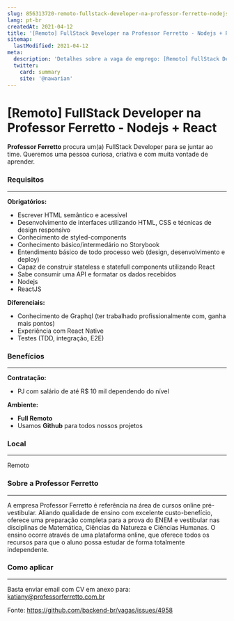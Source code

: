```yaml
---
slug: 856313720-remoto-fullstack-developer-na-professor-ferretto-nodejs-react
lang: pt-br
createdAt: 2021-04-12
title: '[Remoto] FullStack Developer na Professor Ferretto - Nodejs + React - Vaga de Emprego'
sitemap:
  lastModified: 2021-04-12
meta:
  description: 'Detalhes sobre a vaga de emprego: [Remoto] FullStack Developer na Professor Ferretto - Nodejs + React'
  twitter:
    card: summary
    site: '@nawarian'
---
```


# [Remoto] FullStack Developer na Professor Ferretto - Nodejs + React

**Professor Ferretto** procura um(a) FullStack Developer para se juntar ao time. Queremos uma pessoa curiosa, criativa e com muita vontade de aprender.

### Requisitos
---
**Obrigatórios:**

- Escrever HTML semântico e acessível
- Desenvolvimento de interfaces utilizando HTML, CSS e técnicas de design responsivo
- Conhecimento de styled-components
- Conhecimento básico/intermedário no Storybook
- Entendimento básico de todo processo web (design, desenvolvimento e deploy)
- Capaz de construir stateless e statefull components utilizando React
- Sabe consumir uma API e formatar os dados recebidos
- Nodejs
- ReactJS

**Diferenciais:**

- Conhecimento de Graphql (ter trabalhado profissionalmente com, ganha mais pontos)
- Experiência com React Native
- Testes (TDD, integração, E2E)

### Benefícios
---
**Contratação:**

- PJ com salário de até R$ 10 mil dependendo do nível

**Ambiente:**

- **Full Remoto**
- Usamos **Github** para todos nossos projetos

### Local
---
Remoto

### Sobre a Professor Ferretto
---
A empresa Professor Ferretto é referência na área de cursos online pré-vestibular. Aliando qualidade de ensino com excelente custo-benefício, oferece uma preparação completa para a prova do ENEM e vestibular nas disciplinas de Matemática, Ciências da Natureza e Ciências Humanas. O ensino ocorre através de uma plataforma online, que oferece todos os recursos para que o aluno possa estudar de forma totalmente independente.


### Como aplicar
---
Basta enviar email com CV em anexo para:  katiany@professorferretto.com.br

Fonte: https://github.com/backend-br/vagas/issues/4958